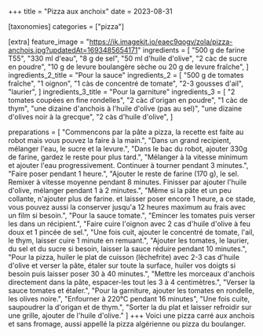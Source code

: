 +++
title = "Pizza aux anchoix"
date = 2023-08-31

[taxonomies]
categories = ["pizza"]

[extra]
feature_image = "https://ik.imagekit.io/eaec9qogv/zola/pizza-anchois.jpg?updatedAt=1693485654171"
ingredients = [
  "500 g de farine T55",
  "330 ml d'eau",
  "8 g de sel",
  "50 ml d'huile d'olive",
  "2 càc de sucre en poudre",
  "10 g de levure boulangère sèche ou 20 g de levure fraîche",
]
ingredients_2_title = "Pour la sauce"
ingredients_2 = [
  "500 g de tomates fraîche",
  "1 oignon",
  "1 càs de concentré de tomate",
  "2-3 gousses d'ail",
  "laurier",
]
ingredients_3_title = "Pour la garniture"
ingredients_3 = [
  "2 tomates coupées en fine rondelles",
  "2 càc d'origan en poudre",
  "1 càc de thym",
  "une dizaine d'anchois à l'huile d'olive (pas au sel)",
  "une dizaine d'olives noir à la grecque",
  "2 càs d'huile d'olive",
]

preparations = [
  "Commencons par la pâte a pizza, la recette est faite au robot mais vous pouvez la faire à la main.",
  "Dans un grand recipient, mélanger l'eau, le sucre et la levure.",
  "Dans le bac du robot, ajouter 330g de farine, gardez le reste pour plus tard.",
  "Mélanger à la vitesse minimum et ajouter l'eau progressivement. Continuer à tourner pendant 3 minutes.",
  "Faire poser pendant 1 heure.",
  "Ajouter le reste de farine (170 g), le sel. Remixer à vitesse moyenne pendant 8 minutes. Finisser par ajouter l'huile d'olive, mélanger pendant 1 à 2 minutes.",
  "Même si la pâte et un peu collante, n'ajouter plus de farine. et laisser poser encore 1 heure, a ce stade, vous pouvez aussi la conserver jusqu'a 12 heures maximum au frais avec un film si besoin.",
  "Pour la sauce tomate.",
  "Emincer les tomates puis verser les dans un récipient.",
  "Faire cuire l'oignon avec 2 cas d'huile d'olive à feu doux et 1 pincée de sel.",
  "Une fois cuit, ajouter le concentré de tomate, l'ail, le thym, laisser cuire 1 minute en remuant.",
  "Ajouter les tomates, le laurier, du sel et du sucre si besoin, laisser la sauce réduire pendant 10 minutes.",
  "Pour la pizza, huiler le plat de cuisson (lèchefrite) avec 2-3 cas d'huile d'olive et verser la pâte, étaler sur toute la surface, huiler vos doigts si besoin puis laisser poser 30 à 40 minutes.",
  "Mettre les morceaux d'anchois directement dans la pâte, espacer-les tout les 3 à 4 centimètres.",
  "Verser la sauce tomates et étaler.",
  "Pour la garniture, ajouter les tomates en rondelle, les olives noire.",
  "Enfourner à 220°C pendant 16 minutes",
  "Une fois cuite, saupoudrer la d'origan et de thym.",
  "Sorter la du plat et laisser refroidir sur une grille, ajouter de l'huile d'olive."
]
+++
Voici une pizza carré aux anchois et sans fromage, aussi appellé la pizza algérienne ou pizza du boulanger.
